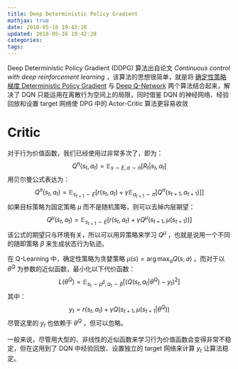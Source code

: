 ```yaml
---
title: Deep Deterministic Policy Gradient
mathjax: true
date: 2018-05-16 19:42:28
updated: 2018-05-16 19:42:28
categories:
tags:
---
```


Deep Deterministic Policy Gradient (DDPG) 算法出自论文 *Continuous control with deep reinforcement learning* ，该算法的思想很简单，就是将 [确定性策略梯度 Deterministic Policy Gradient](https://bluefisher.github.io/2018/05/16/%E7%A1%AE%E5%AE%9A%E6%80%A7%E7%AD%96%E7%95%A5%E6%A2%AF%E5%BA%A6-Deterministic-Policy-Gradient/) 与 [Deep Q-Network](https://bluefisher.github.io/2018/05/07/Deep-Q-Network/) 两个算法结合起来，解决了 DQN 只能运用在离散行为空间上的局限，同时借鉴 DQN 的神经网络、经验回放和设置 target 网络使  DPG 中的 Actor-Critic 算法更容易收敛

<!--more-->

# Critic

对于行为价值函数，我们已经使用过非常多次了，即为：
$$
Q^\pi(s_t,a_t) = \mathbb{E}_{s \sim E, a \sim \pi} [R_t|s_t,a_t]
$$
用贝尔曼公式表达为：
$$
Q^\pi(s_t,a_t) = \mathbb{E}_{s_{t+1} \sim E} \big[ r(s_t,a_t) + \gamma \mathbb{E}_{a_{t+1} \sim \pi}[ Q^\pi(s_{t+1},a_{t+1}) ] \big]
$$
如果目标策略为固定策略 $\mu$ 而不是随机策略，则可以去掉内层期望：
$$
Q^\mu(s_t,a_t) = \mathbb{E}_{s_{t+1} \sim E} \big[r(s_t,a_t) + \gamma Q^\mu(s_{t+1},\mu(s_{t+1}))\big]
$$
该公式的期望只与环境有关，所以可以用异策略来学习 $Q^\mu$ ，也就是说用一个不同的随即策略 $\beta$ 来生成状态行为轨迹。

在 Q-Learning 中，确定性策略为贪婪策略 $\mu(s)=\arg\max_a Q(s,a)$ 。而对于以 $\theta^Q$ 为参数的近似函数，最小化以下代价函数：
$$
L(\theta^Q) = \mathbb{E}_{s_t\sim\rho^\beta, a_t\sim\beta} \left[ ( Q(s_t,a_t|\theta^Q) - y_t )^2 \right]
$$
其中：
$$
y_t = r(s_t,a_t)+\gamma Q(s_{t+1},\mu(s_{t+1}| \theta^Q))
$$
尽管这里的 $y_t$ 也依赖于 $\theta^Q$ ，但可以忽略。

一般来说，尽管用大型的、非线性的近似函数来学习行为价值函数会变得非常不稳定，但在这用到了 DQN 中经验回放、设置独立的 target 网络来计算 $y_t$ 让算法稳定。

